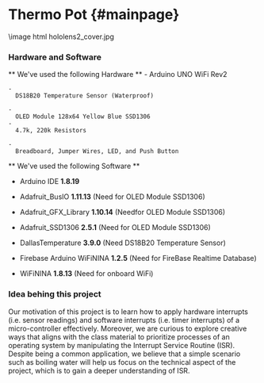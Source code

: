 Thermo Pot {#mainpage}
=======================

 \image html hololens2_cover.jpg

### Hardware and Software ###

** We've used the following Hardware **
    - 
	  Arduino UNO WiFi Rev2
	  
	- 
	  DS18B20 Temperature Sensor (Waterproof)
	  
	- 
	  OLED Module 128x64 Yellow Blue SSD1306
    - 
	  4.7k, 220k Resistors
	  
	- 
	  Breadboard, Jumper Wires, LED, and Push Button  
	  
** We've used the following Software **

- Arduino IDE **1.8.19**
	  
- Adafruit_BusIO **1.11.13** (Need for OLED Module SSD1306)
	  
- Adafruit_GFX_Library **1.10.14** (Needfor OLED Module SSD1306)

- Adafruit_SSD1306 **2.5.1** (Need for OLED Module SSD1306)
	  
- DallasTemperature **3.9.0** (Need DS18B20 Temperature Sensor)
	  
- Firebase Arduino WiFiNINA **1.2.5** (Need for FireBase Realtime Database)

- WiFiNINA **1.8.13** (Need for onboard WiFi)

### Idea behing this project ###
Our motivation of this project is to learn how to apply hardware interrupts (i.e. sensor readings) and software interrupts (i.e. timer interrupts) of a micro-controller effectively.
Moreover, we are curious to explore creative ways that aligns with the class material to prioritize processes of an operating system by manipulating the Interrupt Service Routine (ISR).
Despite being a common application, we believe that a simple scenario such as boiling water will help us focus on the technical aspect of the project, which is to gain a deeper
understanding of ISR.

 